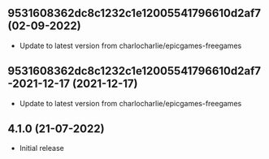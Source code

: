 
## 9531608362dc8c1232c1e12005541796610d2af7 (02-09-2022)
- Update to latest version from charlocharlie/epicgames-freegames

## 9531608362dc8c1232c1e12005541796610d2af7-2021-12-17 (2021-12-17)
- Update to latest version from charlocharlie/epicgames-freegames
## 4.1.0 (21-07-2022)

- Initial release
